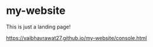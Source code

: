 # my-website
This is just a landing page!

https://vaibhavrawat27.github.io/my-website/console.html
